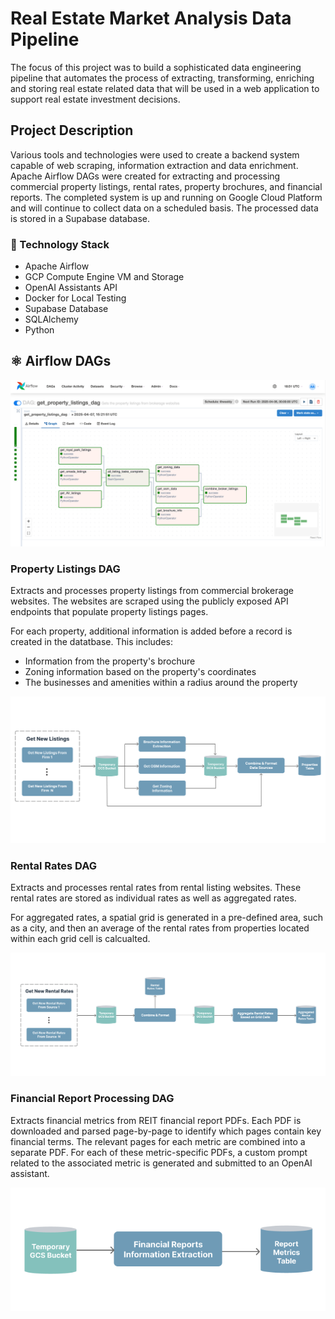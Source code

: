 # Real Estate Market Analysis Data Pipeline
The focus of this project was to build a sophisticated data engineering pipeline that automates the process of extracting, transforming, enriching and storing real estate related data that will be used in a web application to support real estate investment decisions. 

## Project Description
Various tools and technologies were used to create a backend system capable of web scraping, information extraction and data enrichment. Apache Airflow DAGs were created for extracting and processing commercial property listings, rental rates, property brochures, and financial reports. The completed system is up and running on Google Cloud Platform and will continue to collect data on a scheduled basis. The processed data is stored in a Supabase database.

### 🤖 Technology Stack
- Apache Airflow
- GCP Compute Engine VM and Storage
- OpenAI Assistants API
- Docker for Local Testing
- Supabase Database
- SQLAlchemy
- Python


## ⚛︎ Airflow DAGs
![Airflow Screenshot](https://github.com/jamesAmckinnon/RE_Data_Pipeline/blob/master/images/Airflow_Get_Listings.png)


### Property Listings DAG
Extracts and processes property listings from commercial brokerage websites. The websites are scraped using the publicly exposed API endpoints that populate property listings pages.

For each property, additional information is added before a record is created in the datatbase. This includes:
- Information from the property's brochure
- Zoning information based on the property's coordinates
- The businesses and amenities within a radius around the property

![Airflow Screenshot](https://github.com/jamesAmckinnon/RE_Data_Pipeline/blob/master/images/Get_Listings_DAG.png)


### Rental Rates DAG
Extracts and processes rental rates from rental listing websites. These rental rates are stored as individual rates as well as aggregated rates. 

For aggregated rates, a spatial grid is generated in a pre-defined area, such as a city, and then an average of the rental rates from properties located within each grid cell is calcualted.

![Airflow Screenshot](https://github.com/jamesAmckinnon/RE_Data_Pipeline/blob/master/images/Rental_Rates_DAG.png)


### Financial Report Processing DAG
Extracts financial metrics from REIT financial report PDFs. Each PDF is downloaded and parsed page-by-page to identify which pages contain key financial terms. The relevant pages for each metric are combined into a separate PDF. For each of these metric-specific PDFs, a custom prompt related to the associated metric is generated and submitted to an OpenAI assistant.

![Airflow Screenshot](https://github.com/jamesAmckinnon/RE_Data_Pipeline/blob/master/images/Financial_Reports_DAG.png)
